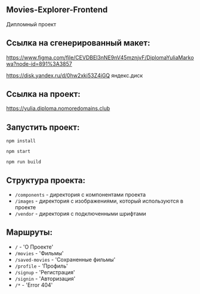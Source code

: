 ## Movies-Explorer-Frontend

Дипломный проект

## Ссылка на сгенерированный макет:

https://www.figma.com/file/CEVDBEl3nNE9nV45mznjvF/DiplomaYuliaMarkowa?node-id=891%3A3857

https://disk.yandex.ru/d/0hw2xki53Z4iGQ яндекс.диск

## Ссылка на проект:

https://yulia.diploma.nomoredomains.club

## Запустить проект:

`npm install`

`npm start`

`npm run build`

## Структура проекта:

* `/components` - директория с компонентами проекта
* `/images` - директория с изображениями, который используются в проекте
* `/vendor` - директория с подключенными шрифтами

## Маршруты:

* `/` - 'О Проекте'
* `/movies` - 'Фильмы'
* `/saved-movies` - 'Сохраненные фильмы'
* `/profile` - 'Профиль'
* `/signup` - 'Регистрация'
* `/signin` - 'Авторизация'
* `/*` - 'Error 404'